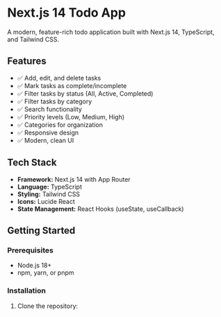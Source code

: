 # Next.js 14 Todo App

A modern, feature-rich todo application built with Next.js 14, TypeScript, and Tailwind CSS.

## Features

- ✅ Add, edit, and delete tasks
- ✅ Mark tasks as complete/incomplete
- ✅ Filter tasks by status (All, Active, Completed)
- ✅ Filter tasks by category
- ✅ Search functionality
- ✅ Priority levels (Low, Medium, High)
- ✅ Categories for organization
- ✅ Responsive design
- ✅ Modern, clean UI

## Tech Stack

- **Framework:** Next.js 14 with App Router
- **Language:** TypeScript
- **Styling:** Tailwind CSS
- **Icons:** Lucide React
- **State Management:** React Hooks (useState, useCallback)

## Getting Started

### Prerequisites

- Node.js 18+ 
- npm, yarn, or pnpm

### Installation

1. Clone the repository: